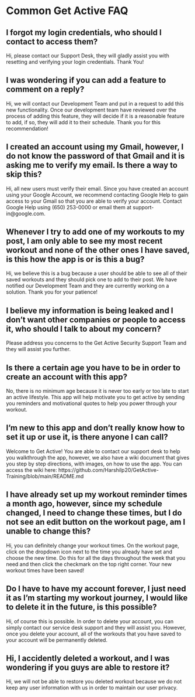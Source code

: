 <h1>Common Get Active FAQ</h1>

<h2>I forgot my login credentials, who should I contact to access them?</h2>
Hi, please contact our Support Desk, they will gladly assist you with resetting and verifying your login credentials. Thank You!

<h2>I was wondering if you can add a feature to comment on a reply?</h2>
Hi, we will contact our Development Team and put in a request to add this new functionality. Once our development team have reviewed over the process of adding this feature, they will decide if it is a reasonable feature to add, if so, they will add it to their schedule. Thank you for this recommendation!

<h2>I created an account using my Gmail, however, I do not know the password of that Gmail and it is asking me to verify my email. Is there a way to skip this?</h2>
Hi, all new users must verify their email. Since you have created an account using your Google Account, we recommend contacting Google Help to gain access to your Gmail so that you are able to verify your account. Contact Google Help using (650) 253-0000 or email them at support-in@google.com.

<h2>Whenever I try to add one of my workouts to my post, I am only able to see my most recent workout and none of the other ones I have saved, is this how the app is or is this a bug?</h2>
Hi, we believe this is a bug because a user should be able to see all of their saved workouts and they should pick one to add to their post. We have notified our Development Team and they are currently working on a solution. Thank you for your patience!  

<h2>I believe my information is being leaked and I don’t want other companies or people to access it, who should I talk to about my concern?</h2>
Please address you concerns to the Get Active Security Support Team and they will assist you further.

<h2>Is there a certain age you have to be in order to create an account with this app?</h2>
No, there is no minimum age because it is never too early or too late to start an active lifestyle. This app will help motivate you to get active by sending you reminders and motivational quotes to help you power through your workout.

<h2>I’m new to this app and don’t really know how to set it up or use it, is there anyone I can call?</h2>
Welcome to Get Active! You are able to contact our support desk to help you walkthrough the app, however, we also have a wiki document that gives you step by step directions, with images, on how to use the app. You can access the wiki here: https://github.com/Harshilp20/GetActive-Training/blob/main/README.md

<h2>I have already set up my workout reminder times a month ago, however, since my schedule changed, I need to change these times, but I do not see an edit button on the workout page, am I unable to change this?</h2>
Hi, you can definitely change your workout times. On the workout page, click on the dropdown icon next to the time you already have set and choose the new time. Do this for all the days throughout the week that you need and then click the checkmark on the top right corner. Your new workout times have been saved!

<h2>Do I have to have my account forever, I just need it as I’m starting my workout journey, I would like to delete it in the future, is this possible?</h2>
Hi, of course this is possible. In order to delete your account, you can simply contact our service desk support and they will assist you. However, once you delete your account, all of the workouts that you have saved to your account will be permanently deleted.

<h2>Hi, I accidently deleted a workout, and I was wondering if you guys are able to restore it?</h2>
Hi, we will not be able to restore you deleted workout because we do not keep any user information with us in order to maintain our user privacy.
